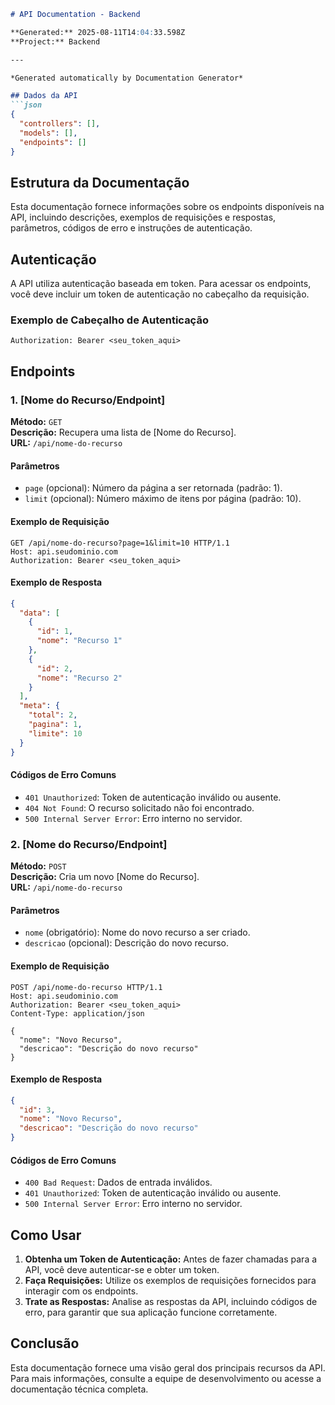 ```markdown
# API Documentation - Backend

**Generated:** 2025-08-11T14:04:33.598Z  
**Project:** Backend

---

*Generated automatically by Documentation Generator*

## Dados da API
```json
{
  "controllers": [],
  "models": [],
  "endpoints": []
}
```

## Estrutura da Documentação

Esta documentação fornece informações sobre os endpoints disponíveis na API, incluindo descrições, exemplos de requisições e respostas, parâmetros, códigos de erro e instruções de autenticação.

## Autenticação

A API utiliza autenticação baseada em token. Para acessar os endpoints, você deve incluir um token de autenticação no cabeçalho da requisição.

### Exemplo de Cabeçalho de Autenticação
```
Authorization: Bearer <seu_token_aqui>
```

## Endpoints

### 1. [Nome do Recurso/Endpoint]
**Método:** `GET`  
**Descrição:** Recupera uma lista de [Nome do Recurso].  
**URL:** `/api/nome-do-recurso`

#### Parâmetros
- `page` (opcional): Número da página a ser retornada (padrão: 1).
- `limit` (opcional): Número máximo de itens por página (padrão: 10).

#### Exemplo de Requisição
```http
GET /api/nome-do-recurso?page=1&limit=10 HTTP/1.1
Host: api.seudominio.com
Authorization: Bearer <seu_token_aqui>
```

#### Exemplo de Resposta
```json
{
  "data": [
    {
      "id": 1,
      "nome": "Recurso 1"
    },
    {
      "id": 2,
      "nome": "Recurso 2"
    }
  ],
  "meta": {
    "total": 2,
    "pagina": 1,
    "limite": 10
  }
}
```

#### Códigos de Erro Comuns
- `401 Unauthorized`: Token de autenticação inválido ou ausente.
- `404 Not Found`: O recurso solicitado não foi encontrado.
- `500 Internal Server Error`: Erro interno no servidor.

### 2. [Nome do Recurso/Endpoint]
**Método:** `POST`  
**Descrição:** Cria um novo [Nome do Recurso].  
**URL:** `/api/nome-do-recurso`

#### Parâmetros
- `nome` (obrigatório): Nome do novo recurso a ser criado.
- `descricao` (opcional): Descrição do novo recurso.

#### Exemplo de Requisição
```http
POST /api/nome-do-recurso HTTP/1.1
Host: api.seudominio.com
Authorization: Bearer <seu_token_aqui>
Content-Type: application/json

{
  "nome": "Novo Recurso",
  "descricao": "Descrição do novo recurso"
}
```

#### Exemplo de Resposta
```json
{
  "id": 3,
  "nome": "Novo Recurso",
  "descricao": "Descrição do novo recurso"
}
```

#### Códigos de Erro Comuns
- `400 Bad Request`: Dados de entrada inválidos.
- `401 Unauthorized`: Token de autenticação inválido ou ausente.
- `500 Internal Server Error`: Erro interno no servidor.

## Como Usar

1. **Obtenha um Token de Autenticação:** Antes de fazer chamadas para a API, você deve autenticar-se e obter um token.
2. **Faça Requisições:** Utilize os exemplos de requisições fornecidos para interagir com os endpoints.
3. **Trate as Respostas:** Analise as respostas da API, incluindo códigos de erro, para garantir que sua aplicação funcione corretamente.

## Conclusão

Esta documentação fornece uma visão geral dos principais recursos da API. Para mais informações, consulte a equipe de desenvolvimento ou acesse a documentação técnica completa.
```